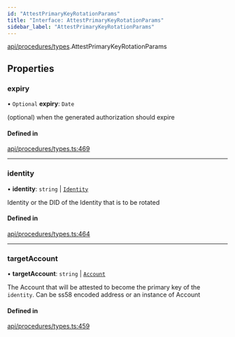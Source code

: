 ```yaml
---
id: "AttestPrimaryKeyRotationParams"
title: "Interface: AttestPrimaryKeyRotationParams"
sidebar_label: "AttestPrimaryKeyRotationParams"
---
```


[api/procedures/types](../../../../../modules/API/Procedures/Types/Types.md).AttestPrimaryKeyRotationParams

## Properties

### expiry

• `Optional` **expiry**: `Date`

(optional) when the generated authorization should expire

#### Defined in

[api/procedures/types.ts:469](https://github.com/PolymeshAssociation/polymesh-sdk/blob/2c78f6c34/src/api/procedures/types.ts#L469)

___

### identity

• **identity**: `string` \| [`Identity`](../../../../../classes/API/Entities/Identity/Identity.md)

Identity or the DID of the Identity that is to be rotated

#### Defined in

[api/procedures/types.ts:464](https://github.com/PolymeshAssociation/polymesh-sdk/blob/2c78f6c34/src/api/procedures/types.ts#L464)

___

### targetAccount

• **targetAccount**: `string` \| [`Account`](../../../../../classes/API/Entities/Account/Account.md)

The Account that will be attested to become the primary key of the `identity`. Can be ss58 encoded address or an instance of Account

#### Defined in

[api/procedures/types.ts:459](https://github.com/PolymeshAssociation/polymesh-sdk/blob/2c78f6c34/src/api/procedures/types.ts#L459)

